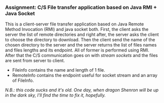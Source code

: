 ### Assignment: C/S File transfer application based on Java RMI + Java Socket

This is a client-server file transfer application based on Java Remote Method Invocation (RMI) and java socket both. 
First, the client asks the server the list of remote directories and right after, the server asks the client to choose the directory to download. Then the client send the name of the chosen directory to the server and the server returns the list of files names and files lengths and its endpoint. All of former is performed using RMI.
After that the C/S communication goes on with *stream sockets* and the files are sent from server to client. 

- Fileinfo contains the name and length of 1 file.  
- RemoteInfo contains the endpoint useful for socket stream and an array of FileInfo.

*N.B.: this code sucks and it's old. One day, when dragon Shenron will be up in the dark sky, I'll find the time to fix it, hopefully.*




